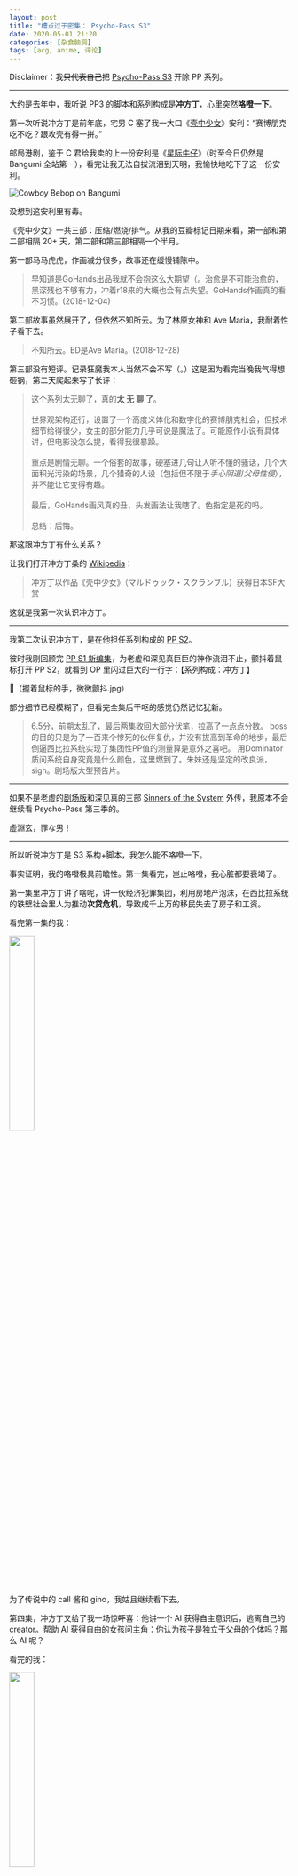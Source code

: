 ```yaml
---
layout: post
title: "槽点过于密集： Psycho-Pass S3"
date: 2020-05-01 21:20
categories: [杂食脑洞]
tags: [acg, anime, 评论]
---
```



Disclaimer：我<s>只代表自己</s>把 [Psycho-Pass S3](https://movie.douban.com/subject/30486591/) 开除 PP 系列。

<!-- more -->
---

大约是去年中，我听说 PP3 的脚本和系列构成是**冲方丁**，心里突然**咯噔一下**。

第一次听说冲方丁是前年底，宅男 C 塞了我一大口《[壳中少女](https://movie.douban.com/subject/3041298/)》安利：“赛博朋克吃不吃？跟攻壳有得一拼。”

邮局港剧，鉴于 C 君给我卖的上一份安利是《[星际牛仔](https://movie.douban.com/subject/1424406/)》（时至今日仍然是 Bangumi 全站第一），看完让我无法自拔流泪到天明，我愉快地吃下了这一份安利。

![Cowboy Bebop on Bangumi](/assets/images/2020/cowboy-bebop.jpg)

没想到这安利里有毒。

《壳中少女》一共三部：压缩/燃烧/排气。从我的豆瓣标记日期来看，第一部和第二部相隔 20+ 天，第二部和第三部相隔一个半月。

第一部马马虎虎，作画减分很多，故事还在缓慢铺陈中。

> 早知道是GoHands出品我就不会抱这么大期望（。治愈是不可能治愈的，黑深残也不够有力，冲着r18来的大概也会有点失望。GoHands作画真的看不习惯。(2018-12-04)


第二部故事虽然展开了，但依然不知所云。为了林原女神和 Ave Maria，我耐着性子看下去。

> 不知所云。ED是Ave Maria。(2018-12-28)

第三部没有短评。记录狂魔我本人当然不会不写（。）这是因为看完当晚我气得想砸锅，第二天爬起来写了长评：

> 这个系列太无聊了，真的**太 无 聊 了**。<br><br>
>世界观架构还行，设置了一个高度义体化和数字化的赛博朋克社会，但技术细节给得很少，女主的部分能力几乎可说是魔法了。可能原作小说有具体讲，但电影没怎么提，看得我很暴躁。<br><br>
> 重点是剧情无聊。一个俗套的故事，硬塞进几句让人听不懂的骚话，几个大面积光污染的场景，几个猎奇的人设（包括但不限于*手心阴道*/*父母性侵*），并不能让它变得有趣。<br><br>
> 最后，GoHands画风真的丑，头发画法让我瞎了。色指定是死的吗。<br><br>
> 总结：后悔。

那这跟冲方丁有什么关系？

让我们打开冲方丁桑的 [Wikipedia](https://zh.wikipedia.org/wiki/%E5%86%B2%E6%96%B9%E4%B8%81)：

> 冲方丁以作品《壳中少女》（マルドゥック・スクランブル）获得日本SF大赏

这就是我第一次认识冲方丁。

---

我第二次认识冲方丁，是在他担任系列构成的 [PP S2](https://movie.douban.com/subject/24857863/)。

彼时我刚回顾完 [PP S1 新编集](https://movie.douban.com/subject/25905737/)，为老虚和深见真巨巨的神作流泪不止，颤抖着鼠标打开 PP S2，就看到 OP 里闪过巨大的一行字：【系列构成：冲方丁】

🙂（握着鼠标的手，微微颤抖.jpg）

部分细节已经模糊了，但看完全集后干呕的感觉仍然记忆犹新。

> 6.5分，前期太乱了，最后两集收回大部分伏笔，拉高了一点点分数。
> boss的目的只是为了一百来个惨死的伙伴复仇，并没有拔高到革命的地步，最后倒逼西比拉系统实现了集团性PP值的测量算是意外之喜吧。
> 用Dominator质问系统自身究竟是什么颜色，这里燃到了。朱妹还是坚定的改良派，sigh。剧场版大型预告片。

---

如果不是老虚的[剧场版](https://movie.douban.com/subject/25722132/)和深见真的三部 [Sinners of the System](https://movie.douban.com/subject/30163820/) 外传，我原本不会继续看 Psycho-Pass 第三季的。

虚淵玄，罪な男！

---

所以听说冲方丁是 S3 系构+脚本，我怎么能不咯噔一下。

事实证明，我的咯噔极具前瞻性。第一集看完，岂止咯噔，我心脏都要衰竭了。

第一集里冲方丁讲了啥呢，讲一伙经济犯罪集团，利用房地产泡沫，在西比拉系统的铁壁社会里人为推动**次贷危机**，导致成千上万的移民失去了房子和工资。

看完第一集的我：

<img src="http://ww1.sinaimg.cn/large/9150e4e5ly1fe0hym894hj205i04ijrg.jpg" width="30%"></img>

为了传说中的 call 酱和 gino，我姑且继续看下去。

第四集，冲方丁又给了我一场惊<s>吓</s>喜：他讲一个 AI 获得自主意识后，逃离自己的 creator。帮助 AI 获得自由的女孩问主角：你认为孩子是独立于父母的个体吗？那么 AI 呢？

看完的我：

<img src="http://wx4.sinaimg.cn/large/005J4OU5ly1gdvck1c5anj30u00u0q8l.jpg" width="30%"></img>

看到这里，我基本可以肯定，冲方丁想探讨的东西，和老虚从来不在一个维度。哪怕都 2020 年了（动画里甚至是 2120 年），冲方丁还在讲次贷，讲 AI 伦理，这种被前辈嚼烂了的土味话题出现在 PP 里，让人不知该说什么好。

当我看完最后一集之后，我只想劝冲方丁<s>切腹</s>另谋出路。

如果说他写出来的第二季姑且还有个形似，即基于西比拉系统（PP 世界观的核心）漏洞所展开的故事，揭露西比拉治下看似完美实则烂透的社会问题，虽然写得很牵强，主题上也算合格。但第三季则是连最后一寸皮都不要了。

前两季以及剧场版、外传里所树立的西比拉系统，冷酷、精确、一丝不苟，如同铁壁般牢牢掌控着日本社会，是战乱纷争的年代里最后一片*净土*，是向往和平的人类唯一信仰的神。

第三季的西比拉是什么呢？无法正确判断市民的 PP 值（即犯罪指数），也无力阻止显而易见的犯罪。甚至被本该只是吉祥物的政客玩弄于股掌。

这样的西比拉，抹杀了数部前作的设定，把一个堪称完美（or 邪恶）的反乌托邦，变成了一个松散的社会。毫无美感可言。

冲方丁为什么要这么写？我只能理解为，在老虚和深见真定下的框架之内，他的笔力不足以讲一个完整的故事，只能打破现有的框架。我愤怒的是，他打破了旧世界，却不能给观众一个逻辑自洽的新世界。

第三季的主题究竟是什么呢，我很难用一句话囊括冲方丁想说的话。他写次贷，写 AI，写政治娱乐化，写外来宗教与移民，写排外情绪与种族隔离，但总是停留在表面，蜻蜓点水般掠过。这一个个话题让人感到十分眼熟，稍一思索就知道，这不过是我们此刻社会的缩影。

所以他想写的不是未来，而是现在。他在一个未来的框架里讲现在的故事，又岂止是不合时宜。

---

除了系列构成的问题外，冲方丁还是第三季的脚本。这一季的脚本怎么说呢，就让人没有截图的欲望。

我很喜欢收集 PP 的台词，前作的台词也往往有截图的价值。

S1 中槙岛老师的台词几乎每一句都会保存下来。比如他和崔谈起纸质书：

![槙岛与崔谈纸质书](/assets/images/2020/pp-s1-book.jpg)

又比如香巴拉剧场版里，boss 的一番激情演说：

![香巴拉 boss 激情演说](/assets/images/2020/pp-film-1.jpg)

每次看到类似的话，都想要绑架老虚，逼他交出书单（喂

当然也有莫名其妙掉书袋的时候，但大致掉得我心满意足：又扩充了 reading list。

比如帕斯卡与奥尔加特：

![帕斯卡与奥尔加特](/assets/images/2020/pp-s1-cite.jpg)

又比如伊藤计划：

![伊藤计划](/assets/images/2020/pp-s1-yito.jpg)

（有一说一，《[虐杀器官](https://movie.douban.com/subject/25850715/)》都比冲方丁有 PP 的气质）

<s>写到这里我停下来去收藏了一份槙岛老师的书单。</s>

我从 PP 前几季里吃下的安利，不下于任何一位三次元朋友所推荐过的东西。菲利普迪克（《银翼杀手》《神经漫游者》），伊藤计划（《虐杀器官》），《到斯万家去》，《格列佛游记》，《麦克白》，《圣经》，克苏鲁神话...

但整个第三季，不要说掉书袋了，我连一句截图装 b 的台词也没找着。连东京大选这种历来金句频出的情节里，也一句有意思的台词也无。让人难以相信冲方丁竟然曾是 sci-fi 小说家。

---

至于细节不合理，人物性格大变，这些点我反而不太想吐槽了。

毕竟这个系列从构成上就有根本性问题，吐槽具体的某一笔也没意义了。
